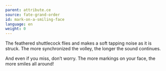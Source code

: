 ```yaml
---
parent: attribute.ce
source: fate-grand-order
id: mark-on-a-smiling-face
language: en
weight: 0
---
```


The feathered shuttlecock flies and makes a soft tapping noise as it is struck. The more synchronized the volley, the longer the sound continues.

And even if you miss, don’t worry. The more markings on your face, the more smiles all around!
